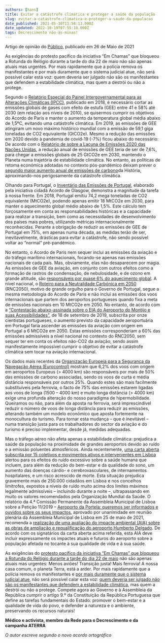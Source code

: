 ```yaml
---
authors: [hans]
title: Evitar a catástrofe climática e proteger a saúde da população
slug: evitar-a-catastrofe-climatica-e-proteger-a-saude-da-populacao
date_published: 2021-05-30T11:58:13.000Z
date_updated: 2022-10-19T07:55:10.000Z
tags: Decrescimento não-às-minas!
---
```

Artigo de opinião do [Público](https://www.publico.pt/2021/05/26/opiniao/opiniao/evitar-catastrofe-climatica-proteger-saude-populacao-1964144), publicado em 26 de Maio de 2021

As exigências do protesto pacífico da iniciativa “Em Chamas” que bloqueou a Rotunda do Relógio durante a tarde do dia 22 de maio não são apenas atuais mas urgentes. Por mais rapidamente que a polícia remova os manifestantes e por mais duramente que o sistema judicial atue, não será possível calar esta voz: quem deveria ser julgado não são os manifestantes que defendem a estabilidade climática, mas quem a destrói ou não a protege.

Segundo o [Relatório Especial do Painel Intergovernamental para as Alterações Climáticas (IPCC)](https://www.ipcc.ch/2018/10/08/summary-for-policymakers-of-ipcc-special-report-on-global-warming-of-1-5c-approved-by-governments/), publicado em 2018, é necessário cortar as emissões globais de gases com efeito de estufa (GEE) entre 41 e 58% até 2030 (em relação aos níveis de 2010), se quisermos cumprir os objetivos do Acordo de Paris e manter o aumento da temperatura global média abaixo de 1,5ºC, evitando uma catástrofe climática. Em 2019, as emissões de GEE atingiram um novo máximo histórico mundial com a emissão de 59,1 giga toneladas de CO2 equivalente (GtCO2e). Mesmo a redução das emissões em 2020 devido à pandemia de covid-19 (-7%) ficou abaixo do necessário: De acordo com o [Relatório de sobre a Lacuna de Emissões 2020 das Nações Unidas](https://www.unep.org/emissions-gap-report-2020), a redução anual de emissões de GEE teria de ser de 7,6%, para chegar a emissões globais de 25 GtCO2e em 2030, mantendo o Planeta numa trajetória de estabilidade climática. No entanto, as políticas de retoma económica adotadas no contexto pós-pandémico deixam prever o[ segundo maior aumento anual de emissões de carbono](https://www.publico.pt/2021/04/20/mundo/noticia/segundo-maior-aumento-anual-emissoes-carbono-projectado-2021-1959283)da História, aproximando-nos perigosamente da catástrofe climática.

Olhando para Portugal, o [Inventário das Emissões de Portugal](https://glasgowagreement.net/pt/inventories/portugal/), elaborado pela iniciativa cidadã Acordo de Glasgow, demonstra a magnitude da tarefa à nossa frente. Em 2018, Portugal emitiu 74,2 mega toneladas de CO2 equivalente (MtCO2e), podendo apenas emitir 18 MtCO2e em 2030, para manter o aquecimento global médio abaixo de 1,5%. Este cálculo tem forçosamente em conta as responsabilidades históricas e a capacidade para realizar a transição, bem como as necessidades de desenvolvimento dos países mais pobres, utilizando métricas internacionalmente reconhecidas. Perante a obrigação de reduzir as emissões de GEE de Portugal em 75%, em apenas numa década, as medidas terão de ser, inevitavelmente, drásticas para evitar a catástrofe, não sendo possível voltar ao “normal” pré-pandémico.

No entanto, o Acordo de Paris nem sequer inclui as emissões da aviação e do tráfego marítimo internacionais, focando-se apenas nas emissões nacionais de cada país. Mas, obviamente, elas não desaparecem por magia. As emissões de GEE da aviação, em conjunto com outros efeitos como a formação de rastros de condensação, de nebulosidade, e de ozono em grande altitude, são [responsáveis por quase 6% do aquecimento global](https://stay-grounded.org/fact-sheet-climate-impact/). A nível nacional, o [Roteiro para a Neutralidade Carbónica em 2050](https://descarbonizar2050.apambiente.pt/) (RNC2050), motivo de grande orgulho para o Governo de Portugal, segue a mesma metodologia do Acordo de Paris e não inclui as emissões dos voos internacionais que partem dos aeroportos portugueses quando fixa a meta de emissões nacionais em 10 MtCO2e em 2050. No entanto, de acordo com a [“Contestação abaixo-assinada sobre o EIA do Aeroporto do Montijo e suas Acessibilidades”](https://www.publico.pt/2019/11/01/sociedade/noticia/cientistas-alertam-quatro-graves-falhas-estudo-aeroporto-montijo-1892170), de 18 de setembro de 2019, subscrita por onze cientistas portugueses, o aumento previsto da capacidade aeroportuária em Portugal faria ascender as emissões da aviação com origem em Portugal a 6 MtCO2e em 2050. Estas emissões corresponderiam a 60% das emissões admissíveis a nível nacional no contexto do RNC2050, sem sequer ter em conta os efeitos não-CO2 da aviação, sendo assim manifestamente impossível cumprir o objetivo de evitar a catástrofe climática sem tocar na aviação internacional.

Os dados mais recentes da [Organização Europeia para a Segurança da Navegação Aérea (Eurocontrol)](https://www.eurocontrol.int/publication/eurocontrol-data-snapshot-co2-emissions-flight-distance) mostram que 6,2% dos voos com origem em aeroportos Europeus (> 4000 km) são responsáveis por mais de 50% das emissões de carbono associadas, sendo os voos de curta e média distância responsáveis por outros 25%. Quando estes são mais facilmente substituíveis pela ferrovia, o facto de 75% das emissões estarem ligadas aos voos de longa (1500 – 4000 km) e muito longa distância (> 4000 km) exige uma profunda alteração do nosso paradigma de hipermobilidade. Queiramos ou não, para além da aposta na ferrovia, será imprescindível reduzir o número de voos de longa distância para reduzir as emissões, alterando também um modelo económico que aposta fortemente na monocultura do turismo. Para tornar esta mudança – que é inevitável – numa transição justa para os trabalhadores do sector da aviação e do turismo é preciso implementar, desde já, medidas adequadas.

Mas o tráfego aéreo não afeta apenas a estabilidade climática: prejudica a saúde da população na proximidade de grandes aeroportos devido ao ruído e a emissão poluentes atmosféricos. Ainda recentemente, [uma carta aberta subscrita por 15 coletivos e movimentos ativos e intervenientes em Lisboa](https://www.publico.pt/2021/04/30/opiniao/noticia/carta-aberta-custa-aeroporto-centro-lisboa-1960495) alertou para os efeitos do ruído excessivo sobre a saúde humana que incluem, para além da redução do bem-estar e da qualidade do sono, um aumento das doenças cárdio- e cerebrovasculares, de internamentos hospitalares, e um risco acrescido de morte. Esta situação prejudica gravemente mais de 250.000 cidadãos em Lisboa e nos concelhos limítrofes, expostos a níveis de ruído muito acima dos limites máximos legalmente admissíveis – incluindo durante a noite –, ultrapassando em muito os valores recomendados pela Organização Mundial da Saúde. O relatório da 4.ª Comissão Permanente da Assembleia Municipal de Lisboa sobre a Petição 11/2019 – [Aeroporto da Portela: queremos ser informados e ouvidos sobre os seus impactos](https://www.publico.pt/2019/07/01/local/noticia/aeroporto-portela-1878052), aprovado por unanimidade em reunião plenária da Assembleia Municipal de Lisboa em 25 de maio de 2021, recomenda a [realização de uma avaliação do impacte ambiental (AIA) sobre as obras de ampliação e requalificação do aeroporto Humberto Delgado](https://www.am-lisboa.pt/302500/1/016279,000450/index.htm). De acordo com os signatários da carta aberta acima referida, esta AIA deve incluir expressamente os impactes atuais e futuros do aeroporto sobre a população afetada no tocante à sua qualidade de vida e à sua saúde.

As exigências do [protesto pacífico da iniciativa “Em Chamas” que bloqueou a Rotunda do Relógio durante a tarde do dia 22 de maio](https://www.publico.pt/2021/05/22/local/noticia/clima-manifestantes-avioes-cortam-transito-junto-aeroporto-lisboa-1963652) não são apenas atuais mas urgentes: Menos aviões! Transição justa! Mais ferrovia! A nossa casa comum, o planeta Terra, está a arder. Por mais rapidamente que a polícia remova os manifestantes e [por mais duramente que o sistema judicial atue](https://www.publico.pt/2021/05/23/sociedade/noticia/activistas-climaticos-suspeitos-crime-desobediencia-atentado-seguranca-rodoviaria-1963695), não será possível calar esta voz: [quem deveria ser julgado não são os manifestantes que defendem a estabilidade climática](https://www.climaximo.pt/2021/05/24/24-maio-concentracao-solidariedade-com-activistas-pela-justica-climatica/), mas quem a destrói ou não a protege. Compete agora ao Governo e à Assembleia da República cumprir o artigo 9.º da Constituição da República Portuguesa que define as tarefas fundamentais do Estado: promover o bem-estar e a qualidade de vida do povo, e defender a natureza e o ambiente, preservando os recursos naturais!

**Médico e activista, membro da Rede para o Decrescimento e da campanha ATERRA**

*O autor escreve segundo o novo acordo ortográfico​*
